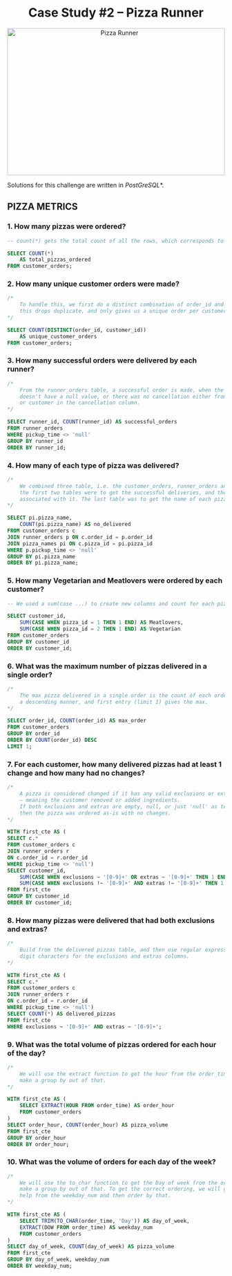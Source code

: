 <h1 align="center">Case Study #2 – Pizza Runner</h1>

<p align="center">
  <img src="https://images.pexels.com/photos/1566837/pexels-photo-1566837.jpeg" 
       alt="Pizza Runner" 
       width="100%" 
       height="340px" />
</p>


Solutions for this challenge are written in *PostGreSQL**.

## PIZZA METRICS

### 1. How many pizzas were ordered?
```sql
-- count(*) gets the total count of all the rows, which corresponds to pizza ordered

SELECT COUNT(*) 
	AS total_pizzas_ordered
FROM customer_orders;
```

### 2. How many unique customer orders were made?
```sql
/*
	To handle this, we first do a distinct combination of order_id and customer_id,
	this drops duplicate, and only gives us a unique order per customer.
*/

SELECT COUNT(DISTINCT(order_id, customer_id)) 
	AS unique_customer_orders
FROM customer_orders;
```

### 3. How many successful orders were delivered by each runner?
```sql
/*
	From the runner_orders table, a successful order is made, when the pickup_time,
	doesn't have a null value, or there was no cancellation either from restaurant,
	or customer in the cancellation column.
*/

SELECT runner_id, COUNT(runner_id) AS successful_orders 
FROM runner_orders 
WHERE pickup_time <> 'null' 
GROUP BY runner_id
ORDER BY runner_id;
```

### 4. How many of each type of pizza was delivered?
```sql
/*
	We combined three table, i.e. the customer_orders, runner_orders and pizza_names,
	the first two tables were to get the successful deliveries, and the pizza_ids
	associated with it. The last table was to get the name of each pizza id.
*/

SELECT pi.pizza_name, 
	COUNT(pi.pizza_name) AS no_delivered
FROM customer_orders c
JOIN runner_orders p ON c.order_id = p.order_id
JOIN pizza_names pi ON c.pizza_id = pi.pizza_id
WHERE p.pickup_time <> 'null'
GROUP BY pi.pizza_name
ORDER BY pi.pizza_name;
```

### 5. How many Vegetarian and Meatlovers were ordered by each customer?
```sql
-- We used a sum(case ...) to create new columns and count for each pizza type.

SELECT customer_id,
	SUM(CASE WHEN pizza_id = 1 THEN 1 END) AS Meatlovers,
	SUM(CASE WHEN pizza_id = 2 THEN 1 END) AS Vegetarian
FROM customer_orders
GROUP BY customer_id
ORDER BY customer_id;
```

### 6. What was the maximum number of pizzas delivered in a single order?
```sql
/* 
	The max pizza delivered in a single order is the count of each order_ids, sorted in
	a descending manner, and first entry (limit 1) gives the max.
*/

SELECT order_id, COUNT(order_id) AS max_order
FROM customer_orders
GROUP BY order_id
ORDER BY COUNT(order_id) DESC
LIMIT 1;
```

### 7. For each customer, how many delivered pizzas had at least 1 change and how many had no changes?
```sql
/*
	A pizza is considered changed if it has any valid exclusions or extras 
	— meaning the customer removed or added ingredients. 
	If both exclusions and extras are empty, null, or just 'null' as text, 
	then the pizza was ordered as-is with no changes.
*/

WITH first_cte AS (
SELECT c.*
FROM customer_orders c
JOIN runner_orders r
ON c.order_id = r.order_id
WHERE pickup_time <> 'null')
SELECT customer_id,
	SUM(CASE WHEN exclusions ~ '[0-9]+' OR extras ~ '[0-9]+' THEN 1 END) AS change,
	SUM(CASE WHEN exclusions !~ '[0-9]+' AND extras !~ '[0-9]+' THEN 1 END) no_change
FROM first_cte
GROUP BY customer_id
ORDER BY customer_id;
```

### 8. How many pizzas were delivered that had both exclusions and extras?
```sql
/*
	Build from the delivered pizzas table, and then use regular expressions to match
	digit characters for the exclusions and extras columns.
*/

WITH first_cte AS (
SELECT c.*
FROM customer_orders c
JOIN runner_orders r
ON c.order_id = r.order_id
WHERE pickup_time <> 'null')
SELECT COUNT(*) AS delivered_pizzas
FROM first_cte
WHERE exclusions ~ '[0-9]+' AND extras ~ '[0-9]+';
```

### 9. What was the total volume of pizzas ordered for each hour of the day?
```sql
/*
	We will use the extract function to get the hour from the order_time and
	make a group by out of that.
*/

WITH first_cte AS (
	SELECT EXTRACT(HOUR FROM order_time) AS order_hour 
	FROM customer_orders
)
SELECT order_hour, COUNT(order_hour) AS pizza_volume
FROM first_cte
GROUP BY order_hour
ORDER BY order_hour;
```

### 10. What was the volume of orders for each day of the week?
```sql
/*
	We will use the to_char function to get the Day of week from the order_time and
	make a group by out of that. To get the correct ordering, we will get a little
	help from the weekday_num and then order by that.
*/

WITH first_cte AS (
	SELECT TRIM(TO_CHAR(order_time, 'Day')) AS day_of_week,
	EXTRACT(DOW FROM order_time) AS weekday_num
	FROM customer_orders
)
SELECT day_of_week, COUNT(day_of_week) AS pizza_volume
FROM first_cte
GROUP BY day_of_week, weekday_num
ORDER BY weekday_num;
```

